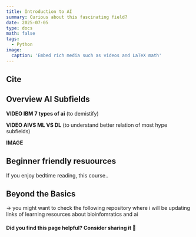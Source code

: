 ```yaml
---
title: Introduction to AI 
summary: Curious about this fascinating field?
date: 2025-07-05
type: docs
math: false
tags:
  - Python
image:
  caption: 'Embed rich media such as videos and LaTeX math'
---
```




## Cite

## Overview AI Subfields

**VIDEO IBM 7 types of ai** (to demistify)

**VIDEO AIVS ML VS DL** (to understand better relation of most hype subfields)

**IMAGE**
 
## Beginner friendly resuources

If you enjoy bedtime reading, this course..

## Beyond the Basics 

-> you might want to check the following repository where i will be updating links of learning resources about bioinfomratics and ai 

#### Did you find this page helpful? Consider sharing it 🙌
